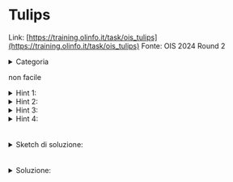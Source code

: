 # Tulips
Link: [https://training.olinfo.it/task/ois_tulips](https://training.olinfo.it/task/ois_tulips)
Fonte: OIS 2024 Round 2
<details>
  <summary>Categoria</summary>

  dp optimization
</details>
       
non facile
<details>
  <summary>Hint 1:</summary>

  trova la dp naive n, k
</details>
<details>
  <summary>Hint 2:</summary>

  per ogni k cicla su n
</details>
<details>
  <summary>Hint 3:</summary>

  vorremmo in qualche salvare stati della dp passati sapendo qualcosa sul minimo dell'ultimo intervallo
</details>
<details>
  <summary>Hint 4:</summary>

  teniamo uno stack con l'indice della dp e invece di tenere il valore della dp, teniamo la soluzione sapendo che l'ultimo intervallo ha come minimo T[indice]. 
</details>
<br></br> 

<details>
  <summary>Sketch di soluzione:</summary>

  Facciamo una dp n, k e la calcoliamo ciclando su k e per ogni k ciclando su n.    
  Ci teniamo uno stack con l'indice della dp e invece di tenere il valore della dp, teniamo la soluzione senza l'ultimo intervallo e sapendo che questo ha come minimo T[indice] (quindi la sol sarebbe valore + T[indice]). 
  Per ogni i vogliamo aggiornare lo stack con un nuovo valore che chiamiamo S[i] e calcolare dp[i][j] (1<=j<=k).
  All'inizio S[i] sarà dp[i-1][j-1] (l'ultimo intervallo è solo T[i]).    
  Poi prendiamo tutti quelli nello stack (dalla cima) e vediamo se il loro minimo dell'ultimo intervallo, chimamalo A è maggiore di T[i] che stiamo considerando.
  Se A >= T[i] allora il minimo dell'ultimo intervallo sarà T[i]. Quindi vediamo se il valore che abbiamo nello stack è meglio di S[i] e togliamo l'elemento dallo stack, perché non rispetta più le sue condizioni (il minimo dell'ultimo intervallo sarà < T[indice]).   
  Se A < T[i] smettiamo di togliere elementi dallo stack e dp[i][j] = max(S[i] + T[i], dp[indice dell'elemento in cima allo stack][j]).
  Questo perché o l'ultimo intervallo avrà come minimo T[i] (e questo è il caso S[i]+T[i]) o sarà minore di T[i] (e questo è il caso della dp).    
  La soluzione non è facile da capire e non è spiegata benissimo per ogni dubbio leggete il codice e convincetevi di quello che fa.
</details>
<br></br>

<details>
  <summary>Soluzione:</summary>

  ```cpp
  #include <bits/stdc++.h>
  using ll = long long;
  using namespace std;

  int main() {
    iostream::sync_with_stdio(0);
    cin.tie(0);
    ll n, k;
    cin >> n >> k;
    vector<ll> T(n);
    for (ll i = 0; i < n; ++i){
      cin >> T[i];
    }
    
    vector<ll> dp(n);
    vector<ll> prev(n);
    ll t = T[0];
    for(ll i = 0; i<n; i++){
      t = min(t, T[i]);
      dp[i] = t;
    }

    for(ll i = 1; i<k; i++){
      stack<array<ll, 2>> st; //{indice, prev -> sol con ultimo a t[indice]}
      prev = dp;
      for(ll j = i; j<n; j++){
        ll tmp = prev[j-1];
        while(!st.empty() && T[j] <= T[st.top()[0]]){
          tmp = max(tmp, st.top()[1]);
          st.pop();
        }
        dp[j] = tmp + T[j];
        if(!st.empty()){
          dp[j] = max(dp[j], dp[st.top()[0]]);
        }   
        st.push({j, tmp});
      }
    }
    cout << dp[n-1] << '\n';
    return 0;
  }

  ``` 
</details>